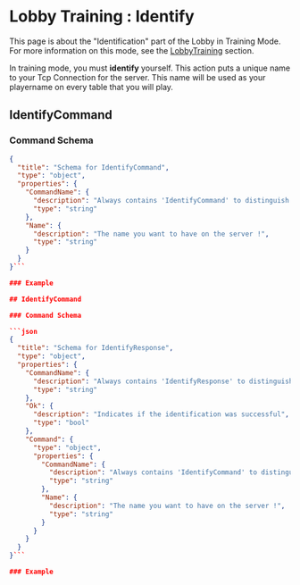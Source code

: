 # Lobby Training : Identify

This page is about the "Identification" part of the Lobby in Training Mode. For more information on this mode, see the [LobbyTraining]({Link:LobbyTraining}) section.

In training mode, you must **identify** yourself. This action puts a unique name to your Tcp Connection for the server. This name will be used as your playername on every table that you will play.

## IdentifyCommand

### Command Schema

```json
{
  "title": "Schema for IdentifyCommand",
  "type": "object",
  "properties": {
    "CommandName": {
      "description": "Always contains 'IdentifyCommand' to distinguish the command from others.",
      "type": "string"
    },
    "Name": {
      "description": "The name you want to have on the server !",
      "type": "string"
    }
  }
}```

### Example

## IdentifyCommand

### Command Schema

```json
{
  "title": "Schema for IdentifyResponse",
  "type": "object",
  "properties": {
    "CommandName": {
      "description": "Always contains 'IdentifyResponse' to distinguish the command from others.",
      "type": "string"
    },
    "Ok": {
      "description": "Indicates if the identification was successful",
      "type": "bool"
    },
    "Command": {
      "type": "object",
      "properties": {
        "CommandName": {
          "description": "Always contains 'IdentifyCommand' to distinguish the command from others.",
          "type": "string"
        },
        "Name": {
          "description": "The name you want to have on the server !",
          "type": "string"
        }
      }
    }
  }
}```

### Example

